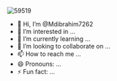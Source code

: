 ![59519](https://github.com/Mdibrahim7262/Mdibrahim7262/assets/174930525/df4a0d81-0a96-4dbb-99b7-b5c1cf5ab93a)
- 👋 Hi, I’m @Mdibrahim7262
- 👀 I’m interested in ...
- 🌱 I’m currently learning ...
- 💞️ I’m looking to collaborate on ...
- 📫 How to reach me ...
- 😄 Pronouns: ...
- ⚡ Fun fact: ...

<!---
Mdibrahim7262/Mdibrahim7262 is a ✨ special ✨ repository because its `README.md` (this file) appears on your GitHub profile.
You can click the Preview link to take a look at your changes.
--->
